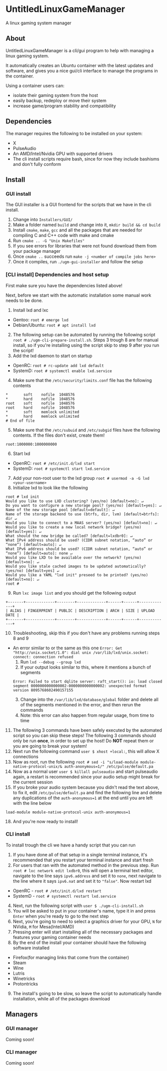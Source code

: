 # UntitledLinuxGameManager
A linux gaming system manager
## About
UntitledLinuxGameManager is a cli/gui program to help with managing a linux gaming system.

It automatically creates an Ubuntu container with the latest updates and software, and gives you a nice gui/cli interface to manage the programs in the container.

Using a container users can:
- isolate their gaming system from the host
- easily backup, redeploy or move their system
- increase game/program stability and compatibility
## Dependencies
The manager requires the following to be installed on your system:
- X
- PulseAudio
- An AMD/Intel/Nvidia GPU with supported drivers
- The cli install scripts require bash, since for now they include bashisms and don't fully conform
## Install
### GUI install
The GUI installer is a GUI frontend for the scripts that we have in the cli install. 
1. Change into `Installers/GUI/`
2. Make a folder named `build` and change into it, `mkdir build && cd build`
3. Install `cmake`, `make`, `gcc` and all the packages that are needed for compiling C and C++ code with make and cmake
4. Run `cmake .. -G "Unix Makefiles"`
5. If you see errors for libraries that were not found download them from your package manager
6. Once `cmake ..` succeeds run `make -j <number of compile jobs here>`
7. Once it compiles, run `./ugm-gui-installer` and follow the setup
### [CLI install] Dependencies and host setup
First make sure you have the dependencies listed above!

Next, before we start with the automatic installation some manual work needs to be done.
1. Install lxd and lxc
  - Gentoo: `root # emerge lxd`
  - Debian/Ubuntu: `root # apt install lxd`
2. The following setup can be automated by running the following script `root # ./ugm-cli-prepare-install.sh`. Steps 3 trough 8 are for manual install, so if you're installing using the script skip to step 9 after you run the script!
3. Add the lxd daemon to start on startup
  - OpenRC: `root # rc-update add lxd default`
  - SystemD: `root # systemctl enable lxd.service`
4. Make sure that the `/etc/security/limits.conf` file has the following contents
  ```
  *       soft    nofile  1048576
  *       hard    nofile  1048576
  root    soft    nofile  1048576
  root    hard    nofile  1048576
  *       soft    memlock unlimited
  *       hard    memlock unlimited
  # End of file
  ```
5. Make sure that the `/etc/subuid` and `/etc/subgid` files have the following contents. If the files don't exist, create them!
  ```
  root:1000000:1000000000
  ```
6. Start lxd
  - OpenRC: `root # /etc/init.d/lxd start`
  - SystemD: `root # systemctl start lxd.service`
7. Add your non-root user to the lxd group `root # usermod -a -G lxd <your-username>`
8. Initialize lxd to look like the following
  ```
  root # lxd init
  Would you like to use LXD clustering? (yes/no) [default=no]: ↵
  Do you want to configure a new storage pool? (yes/no) [default=yes]: ↵
  Name of the new storage pool [default=default]: ↵
  Name of the storage backend to use (btrfs, dir, lvm) [default=btrfs]: dir ↵
  Would you like to connect to a MAAS server? (yes/no) [default=no]: ↵
  Would you like to create a new local network bridge? (yes/no) [default=yes]: ↵
  What should the new bridge be called? [default=lxdbr0]: ↵
  What IPv4 address should be used? (CIDR subnet notation, “auto” or “none”) [default=auto]: ↵
  What IPv6 address should be used? (CIDR subnet notation, “auto” or “none”) [default=auto]: none ↵
  Would you like LXD to be available over the network? (yes/no) [default=no]: ↵
  Would you like stale cached images to be updated automatically? (yes/no) [default=yes] ↵
  Would you like a YAML "lxd init" preseed to be printed? (yes/no) [default=no]: ↵
  root #
  ```
9. Run `lxc image list` and you should get the following output
  ```
  +-------+-------------+--------+-------------+------+------+-------------+
  | ALIAS | FINGERPRINT | PUBLIC | DESCRIPTION | ARCH | SIZE | UPLOAD DATE |
  +-------+-------------+--------+-------------+------+------+-------------+
  ```
10. Troubleshooting, skip this if you don't have any problems running steps 8 and 9
  - An error similar to or the same as this one `Error: Get "http://unix.socket/1.0": dial unix /var/lib/lxd/unix.socket: connect: connection refused`
    1. Run `lxd --debug --group lxd`
    2. If your output looks similar to this, where it mentions a bunch of segments
    ```
    Error: Failed to start dqlite server: raft_start(): io: load closed segment 0000000000000002-0000000000000002: unexpected format version 8095768602490157155
    ```
    3. Change into the `/var/lib/lxd/database/global` folder and delete all of the segments mentioned in the error, and then rerun the commands
    4. Note: this error can also happen from regular usage, from time to time
11. The following 3 commands have been safely executed by the automated script so you can skip these steps! The following 3 commands should only be run **once**, in order to set up the host! Do **NOT** repeat them or you are going to break your system!
13. Next run the following command `user $ xhost +local:`, this will allow X connections
14. Now as root, run the following `root # sed -i "s/load-module module-native-protocol-unix/& auth-anonymous=1/" /etc/pulse/default.pa`
15. Now as a normal user `user $ killall pulseaudio` and start pulseaudio again, a restart is recommended since your audio setup might break for the current session
16. If you broke your audio system because you didn't read the text above, to fix it, edit `/etc/pulse/default.pa` and find the following line and delete any duplications of the `auth-anonymous=1` at the end until you are left with the line below
  ```
  load-module module-native-protocol-unix auth-anonymous=1
  ```
18. And you're now ready to install!
### CLI install
To install trough the cli we have a handy script that you can run
1. If you have done all of that setup in a single terminal instance, it's recommended that you restart your terminal instance and start fresh
2. For users that ran with the automated method in the previous step. Run `root # lxc network edit lxdbr0`, this will open a terminal text editor, navigate to the line says `ipv6.address` and set it to `none`, next navigate to the line where it says `ipv6.nat` and set it to `"false"`. Now restart lxd
  - OpenRC - `root # /etc/init.d/lxd restart`
  - SystemD - `root # systemctl restart lxd.service`
4. Next, run the following script with `user $ ./ugm-cli-install.sh`
5. You will be asked to put in your container's name, type it in and press `Enter` when you're ready to go to the next step
6. Next, you're going to need to select a graphics driver for your GPU, `N` for NVidia, `M` for Mesa(Intel/AMD)
7. Pressing enter will start installing all of the necessary packages and features your gaming container needs
8. By the end of the install your container should have the following software installed
  - Firefox(for managing links that come from the container)
  - Steam
  - Wine
  - Lutris
  - Winetricks
  - Protontricks
9. The install's going to be slow, so leave the script to automatically handle installation, while all of the packages download
## Managers
### GUI manager
Coming soon!
### CLI manager
Coming soon!
